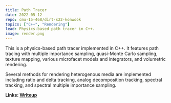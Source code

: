 ```yaml
---
title: Path Tracer
date: 2022-05-12
repo: cmu-15-468/dirt-s22-konwook
topics: ["C++", "Rendering"]
lead: Physics-based path tracer in C++.
image: render.png
---
```


This is a physics-based path tracer implemented in C++. It features path tracing with multiple importance sampling,
quasi-Monte Carlo sampling, texture mapping, various microfacet models and integrators, and volumetric 
rendering. 

Several methods for rendering heterogenous media are implemented including ratio and 
delta tracking, analog decomposition tracking, spectral tracking, and spectral multiple importance sampling.


**Links: [Writeup](assets/pdf/render.pdf)**
